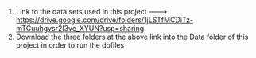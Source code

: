 1. Link to the data sets used in this project ---> https://drive.google.com/drive/folders/1jLSTfMCDiTz-mTCuuhgvsr2I3ve_XYUN?usp=sharing
2. Download the three folders at the above link into the Data folder of this project in order to run the dofiles
